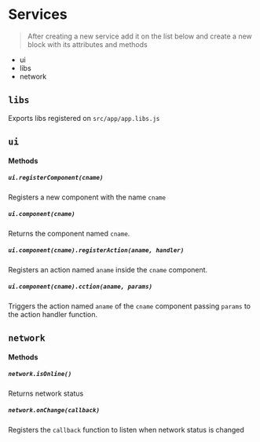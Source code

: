 Services
========

> After creating a new service add it on the list below and create a new block with its attributes and methods

- ui
- libs
- network

## `libs`
Exports libs registered on `src/app/app.libs.js`


## `ui`

#### Methods

##### `ui.registerComponent(cname)`
Registers a new component with the name `cname`

##### `ui.component(cname)`
Returns the component named `cname`.

##### `ui.component(cname).registerAction(aname, handler)`
Registers an action named `aname` inside the `cname` component.

##### `ui.component(cname).cction(aname, params)`
Triggers the action named `aname` of the `cname` component passing `params` to the action handler function.

## `network`

#### Methods

##### `network.isOnline()`
Returns network status

##### `network.onChange(callback)`
Registers the `callback` function to listen when network status is changed
